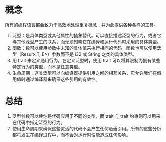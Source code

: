 # 概念
所有的编程语言都会致力于高效地处理重复概念，并为此提供各种各样的工具。
1. 泛型：是具体类型或其他属性的抽象替代。可以直接描述泛型的行为，或者它与其他泛型产生的联系，而无须知晓它在编译和运行代码时采用的具体类型。
2. 函数：数可以使用参数中未知的具体值来执行相同的代码，函数也可以使用泛型（Result<T, E>）参数而不是 i32 或 String 之类的具体类型。
3. 用 trait 来定义通用行为。在定义泛型时，使用 trait 可以将其限制为拥有某些特定行为的类型，而不是任意类型。
4. 生命周期：这类泛型可以向编译器提供引用之间的相互关系，它允许我们在借用值时通过编译器来确保这些引用的有效性。

# 总结
1. 泛型参数可以使你将代码应用于不同的类型，而 trait 与 trait 约束则可以用来在代码中指定泛型的行为。
2. 使用生命周期来确保这些灵活的代码不会产生任何悬垂引用。所有的这些分析都将发生在编译过程中，而不会对运行时性能造成任何影响。
